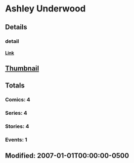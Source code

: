 # Ashley  Underwood 
## Details
### detail
#### [Link](http://marvel.com/comics/creators/5756/ashley_underwood?utm_campaign=apiRef&utm_source=225578a89fc76f3d20fbffda5d17a88d)
## [Thumbnail](http://i.annihil.us/u/prod/marvel/i/mg/b/40/image_not_available.jpg)
## Totals
### Comics: 4
### Series: 4
### Stories: 4
### Events: 1
## Modified: 2007-01-01T00:00:00-0500